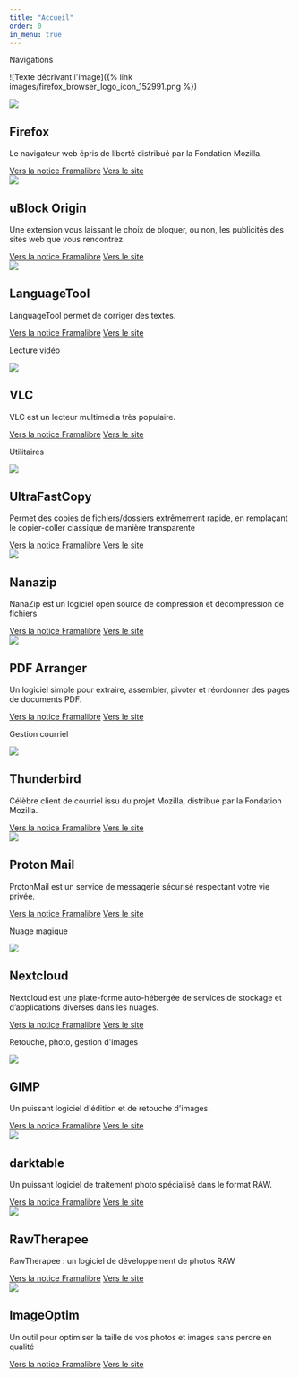 ```yaml
---
title: "Accueil"
order: 0
in_menu: true
---
```

<p class="encart">Navigations</p>

![Texte décrivant l'image]({% link images/firefox_browser_logo_icon_152991.png %})

<article class="framalibre-notice">
    <div>
      <img src="https://upload.wikimedia.org/wikipedia/commons/a/a0/Firefox_logo%2C_2019.svg">
    </div>
    <div>
      <h2>Firefox</h2>
      <p>Le navigateur web épris de liberté distribué par la Fondation Mozilla.</p>
      <div>
        <a href="https://framalibre.org/notices/firefox.html">Vers la notice Framalibre</a>
        <a href="https://www.mozilla.org/fr/firefox/">Vers le site</a>
      </div>
    </div>
  </article>



  <article class="framalibre-notice">
    <div>
      <img src="https://framalibre.org/images/logo/uBlock%20Origin.png">
    </div>
    <div>
      <h2>uBlock Origin</h2>
      <p>Une extension vous laissant le choix de bloquer, ou non, les publicités des sites web que vous rencontrez.</p>
      <div>
        <a href="https://framalibre.org/notices/ublock-origin.html">Vers la notice Framalibre</a>
        <a href="https://github.com/gorhill/uBlock">Vers le site</a>
      </div>
    </div>
  </article>



  <article class="framalibre-notice">
    <div>
      <img src="https://upload.wikimedia.org/wikipedia/commons/4/45/LanguageTool_Logo.svg">
    </div>
    <div>
      <h2>LanguageTool</h2>
      <p>LanguageTool permet de corriger des textes.</p>
      <div>
        <a href="https://framalibre.org/notices/languagetool.html">Vers la notice Framalibre</a>
        <a href="https://languagetool.org/fr/">Vers le site</a>
      </div>
    </div>
  </article>

 <p class="encart">Lecture vidéo</p>

  <article class="framalibre-notice">
    <div>
      <img src="https://framalibre.org/images/logo/VLC.png">
    </div>
    <div>
      <h2>VLC</h2>
      <p>VLC est un lecteur multimédia très populaire.</p>
      <div>
        <a href="https://framalibre.org/notices/vlc.html">Vers la notice Framalibre</a>
        <a href="https://www.videolan.org/vlc/">Vers le site</a>
      </div>
    </div>
  </article>

 <p class="encart">Utilitaires</p>

  <article class="framalibre-notice">
    <div>
      <img src="https://framalibre.org/images/logo/UltraFastCopy.jpg">
    </div>
    <div>
      <h2>UltraFastCopy</h2>
      <p>Permet des copies de fichiers/dossiers extrêmement rapide, en remplaçant le copier-coller classique de manière transparente</p>
      <div>
        <a href="https://framalibre.org/notices/ultrafastcopy.html">Vers la notice Framalibre</a>
        <a href="https://ultrafastcopy.com/">Vers le site</a>
      </div>
    </div>
  </article>



  <article class="framalibre-notice">
    <div>
      <img src="https://framalibre.org/images/logo/Nanazip.png">
    </div>
    <div>
      <h2>Nanazip</h2>
      <p>NanaZip est un logiciel open source de compression et décompression de fichiers</p>
      <div>
        <a href="https://framalibre.org/notices/nanazip.html">Vers la notice Framalibre</a>
        <a href="https://apps.microsoft.com/store/detail/nanazip/9N8G7TSCL18R?hl=fr-fr&amp;gl=fr&amp;rtc=…">Vers le site</a>
      </div>
    </div>
  </article>

  <article class="framalibre-notice">
    <div>
      <img src="https://framalibre.org/images/logo/PDF%20Arranger.png">
    </div>
    <div>
      <h2>PDF Arranger</h2>
      <p>Un logiciel simple pour extraire, assembler, pivoter et réordonner des pages de documents PDF.</p>
      <div>
        <a href="https://framalibre.org/notices/pdf-arranger.html">Vers la notice Framalibre</a>
        <a href="https://github.com/pdfarranger/pdfarranger">Vers le site</a>
      </div>
    </div>
  </article> 

 <p class="encart">Gestion courriel</p>

  <article class="framalibre-notice">
    <div>
      <img src="https://framalibre.org/images/logo/Thunderbird.png">
    </div>
    <div>
      <h2>Thunderbird</h2>
      <p>Célèbre client de courriel issu du projet Mozilla, distribué par la Fondation Mozilla.</p>
      <div>
        <a href="https://framalibre.org/notices/thunderbird.html">Vers la notice Framalibre</a>
        <a href="https://www.thunderbird.net/fr/">Vers le site</a>
      </div>
    </div>
  </article>

  <article class="framalibre-notice">
    <div>
      <img src="https://framalibre.org/images/logo/ProtonMail.png">
    </div>
    <div>
      <h2>Proton Mail</h2>
      <p>ProtonMail est un service de messagerie sécurisé respectant votre vie privée.</p>
      <div>
        <a href="https://framalibre.org/notices/proton-mail.html">Vers la notice Framalibre</a>
        <a href="https://proton.me/fr/mail">Vers le site</a>
      </div>
    </div>
  </article>

 <p class="encart">Nuage magique</p>

  <article class="framalibre-notice">
    <div>
      <img src="https://framalibre.org/images/logo/Nextcloud.png">
    </div>
    <div>
      <h2>Nextcloud</h2>
      <p>Nextcloud est une plate-forme auto-hébergée de services de stockage et d’applications diverses dans les nuages.</p>
      <div>
        <a href="https://framalibre.org/notices/nextcloud.html">Vers la notice Framalibre</a>
        <a href="https://nextcloud.com/">Vers le site</a>
      </div>
    </div>
  </article>


 <p class="encart">Retouche, photo, gestion d'images</p>



  <article class="framalibre-notice">
    <div>
      <img src="https://framalibre.org/images/logo/GIMP.png">
    </div>
    <div>
      <h2>GIMP</h2>
      <p>Un puissant logiciel d'édition et de retouche d'images.</p>
      <div>
        <a href="https://framalibre.org/notices/gimp.html">Vers la notice Framalibre</a>
        <a href="https://www.gimp.org/">Vers le site</a>
      </div>
    </div>
  </article>



  <article class="framalibre-notice">
    <div>
      <img src="https://framalibre.org/images/logo/darktable.png">
    </div>
    <div>
      <h2>darktable</h2>
      <p>Un puissant logiciel de traitement photo spécialisé dans le format RAW.</p>
      <div>
        <a href="https://framalibre.org/notices/darktable.html">Vers la notice Framalibre</a>
        <a href="http://www.darktable.org/">Vers le site</a>
      </div>
    </div>
  </article>



  <article class="framalibre-notice">
    <div>
      <img src="https://framalibre.org/images/logo/RawTherapee.png">
    </div>
    <div>
      <h2>RawTherapee</h2>
      <p>RawTherapee : un logiciel de développement de photos RAW</p>
      <div>
        <a href="https://framalibre.org/notices/rawtherapee.html">Vers la notice Framalibre</a>
        <a href="http://rawtherapee.com">Vers le site</a>
      </div>
    </div>
  </article>



  <article class="framalibre-notice">
    <div>
      <img src="https://framalibre.org/images/logo/ImageOptim.png">
    </div>
    <div>
      <h2>ImageOptim</h2>
      <p>Un outil pour optimiser la taille de vos photos et images sans perdre en qualité</p>
      <div>
        <a href="https://framalibre.org/notices/imageoptim.html">Vers la notice Framalibre</a>
        <a href="https://imageoptim.com/mac">Vers le site</a>
      </div>
    </div>
  </article> 